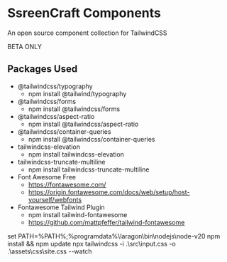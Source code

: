 # SsreenCraft Components
An open source component collection for TailwindCSS

BETA ONLY


## Packages Used

- @tailwindcss/typography
    - npm install @tailwind/typography
- @tailwindcss/forms
  - npm install @tailwindcss/forms
- @tailwindcss/aspect-ratio
  - npm install @tailwindcss/aspect-ratio
- @tailwindcss/container-queries
  - npm install @tailwindcss/container-queries
- tailwindcss-elevation
  - npm install tailwindcss-elevation
- tailwindcss-truncate-multiline
  - npm install tailwindcss-truncate-multiline
- Font Awesome Free
  - https://fontawesome.com/
  - https://origin.fontawesome.com/docs/web/setup/host-yourself/webfonts
- Fontawesome Tailwind Plugin
  - npm install tailwind-fontawesome
  - https://github.com/mattpfeffer/tailwind-fontawesome

set PATH=%PATH%\;%programdata%\laragon\bin\nodejs\node-v20 npm install && npm update npx tailwindcss -i .\src\input.css -o .\assets\css\site.css --watch
